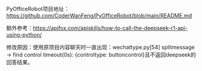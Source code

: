 PyOfficeRobot项目地址：https://github.com/CoderWanFeng/PyOfficeRobot/blob/main/README.md

额外参考：https://apifox.com/apiskills/how-to-call-the-deepseek-r1-api-using-python/

修改原因：使用原项目内容聊天时一直出现：wechattype.py[54] splitmessage -> find control timeout(0s): {controltype: buttoncontrol}且不返回deepseek的回答结果。
